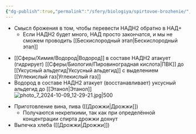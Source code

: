 ```yaml
---
{"dg-publish":true,"permalink":"/sfery/biologiya/spirtovoe-brozhenie/","tags":["Общаябиология"]}
---
```


 - Смысл брожения в том, чтобы перевести НАДН2 обратно в НАД+
	- Если НАДН2 будет много, НАД просто закончатся, и мы не сможем проводить [[Бескислородный этап\|Бескислородный этап]]
+ [[Сферы/Химия/Водород\|Водород]] в составе НАДН2 атакует (гидрирует) [[Сферы/Биология/Пировиноградная кислота\|ПВК]] до [[Уксусный альдегид\|Уксусный альдегид]] с выделением [[Углекислый газ\|Углекислый газ]]
+ Водород в составе НАДН2 атакует (восстанавливает) уксусный альдегид до [[Этанол\|Этанол]] 
![photo_7_2024-10-09_12-29-21.jpg|500](/img/user/%D0%90%D1%80%D1%85%D0%B8%D0%B2/%D0%9A%D1%8D%D1%88/photo_7_2024-10-09_12-29-21.jpg)
- Приготовление вина, пива ([[Дрожжи\|Дрожжи]])
	- Получаются некрепкими, так как при определённой концентрации спирта дрожжи дохнут
- Выпечка хлеба ([[Дрожжи\|Дрожжи]])